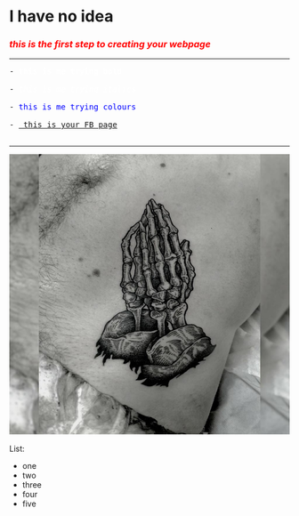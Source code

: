 <h1>I have no idea</h1>

<h3><i><font color="red">this is the first step to creating your webpage</font></i></h3>
<hr>

<pre>
- <font color="white"><b>this is me trying bold</b></font>

- <font color="white"><i>this is me trying italics</i></font>

- <font color="blue">this is me trying colours</font>

- <a href="https://www.facebook.com/ben.efrah"> this is your FB page</a>

</pre>
<hr>

<img src="benni-photo.jpg">


List:
- one
- two
- three
- four
- five

